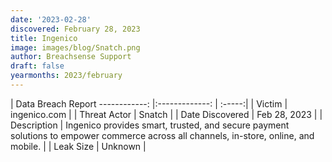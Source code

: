 ```yaml
---
date: '2023-02-28'
discovered: February 28, 2023
title: Ingenico
image: images/blog/Snatch.png
author: Breachsense Support
draft: false
yearmonths: 2023/february
---
```



| Data Breach Report
------------:     |:-------------:    | :-----:|
| Victim      | ingenico.com      | 
| Threat Actor      | Snatch      | 
| Date Discovered      | Feb 28, 2023      | 
| Description      | Ingenico provides smart, trusted, and secure payment solutions to empower commerce across all channels, in-store, online, and mobile.      | 
| Leak Size      | Unknown      | 

